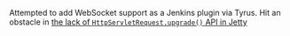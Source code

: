 Attempted to add WebSocket support as a Jenkins plugin via Tyrus.
Hit an obstacle in [the lack of `HttpServletRequest.upgrade()` API in Jetty](https://bugs.eclipse.org/bugs/show_bug.cgi?id=478752)